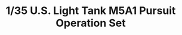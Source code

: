---
layout: product
title: "1/35 U.S. Light Tank M5A1 Pursuit Operation Set"
price: "3600" 
desc: "Maketa"
img_path: "/assets/img/TAM35313.webp"
brand: "Tamiya"
available: false
special_offer: false
new: false
soon: false
cat: "010000"
subcat: "010300"
subsubcat: "0N/A"
sifra: "TAM35313"
popular: false
spec: false
---